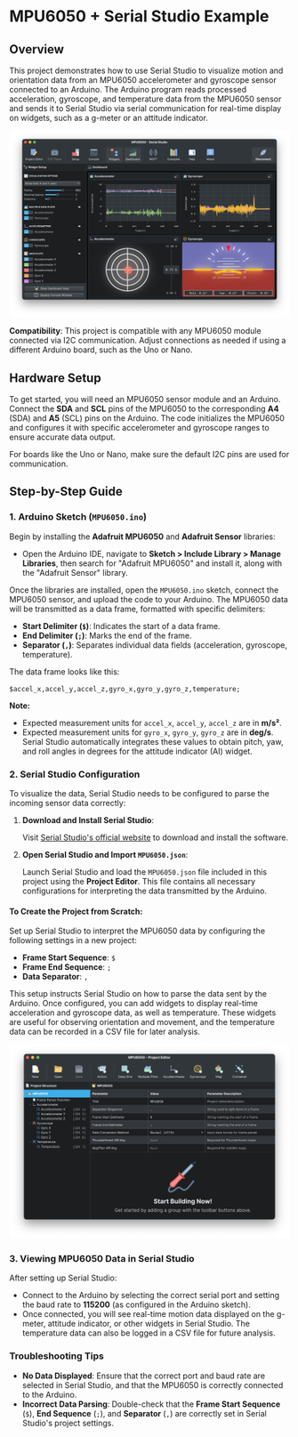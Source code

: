 # MPU6050 + Serial Studio Example

## Overview

This project demonstrates how to use Serial Studio to visualize motion and orientation data from an MPU6050 accelerometer and gyroscope sensor connected to an Arduino. The Arduino program reads processed acceleration, gyroscope, and temperature data from the MPU6050 sensor and sends it to Serial Studio via serial communication for real-time display on widgets, such as a g-meter or an attitude indicator.

![MPU6050 Data in Serial Studio](doc/screenshot.png)

**Compatibility**: This project is compatible with any MPU6050 module connected via I2C communication. Adjust connections as needed if using a different Arduino board, such as the Uno or Nano.

## Hardware Setup

To get started, you will need an MPU6050 sensor module and an Arduino. Connect the **SDA** and **SCL** pins of the MPU6050 to the corresponding **A4** (SDA) and **A5** (SCL) pins on the Arduino. The code initializes the MPU6050 and configures it with specific accelerometer and gyroscope ranges to ensure accurate data output.

For boards like the Uno or Nano, make sure the default I2C pins are used for communication.

## Step-by-Step Guide

### 1. Arduino Sketch (`MPU6050.ino`)

Begin by installing the **Adafruit MPU6050** and **Adafruit Sensor** libraries:

- Open the Arduino IDE, navigate to **Sketch > Include Library > Manage Libraries**, then search for "Adafruit MPU6050" and install it, along with the "Adafruit Sensor" library.

Once the libraries are installed, open the `MPU6050.ino` sketch, connect the MPU6050 sensor, and upload the code to your Arduino. The MPU6050 data will be transmitted as a data frame, formatted with specific delimiters:

- **Start Delimiter (`$`)**: Indicates the start of a data frame.
- **End Delimiter (`;`)**: Marks the end of the frame.
- **Separator (`,`)**: Separates individual data fields (acceleration, gyroscope, temperature).

The data frame looks like this:

```
$accel_x,accel_y,accel_z,gyro_x,gyro_y,gyro_z,temperature;
```

**Note:**
- Expected measurement units for `accel_x`, `accel_y`, `accel_z` are in **m/s²**.
- Expected measurement units for `gyro_x`, `gyro_y`, `gyro_z` are in **deg/s**. Serial Studio automatically integrates these values to obtain pitch, yaw, and roll angles in degrees for the attitude indicator (AI) widget.

### 2. Serial Studio Configuration

To visualize the data, Serial Studio needs to be configured to parse the incoming sensor data correctly:

1. **Download and Install Serial Studio**:

   Visit [Serial Studio's official website](https://serial-studio.github.io/) to download and install the software.

2. **Open Serial Studio and Import `MPU6050.json`**:

   Launch Serial Studio and load the `MPU6050.json` file included in this project using the **Project Editor**. This file contains all necessary configurations for interpreting the data transmitted by the Arduino.

#### To Create the Project from Scratch:

Set up Serial Studio to interpret the MPU6050 data by configuring the following settings in a new project:

- **Frame Start Sequence**: `$`
- **Frame End Sequence**: `;`
- **Data Separator**: `,`

This setup instructs Serial Studio on how to parse the data sent by the Arduino. Once configured, you can add widgets to display real-time acceleration and gyroscope data, as well as temperature. These widgets are useful for observing orientation and movement, and the temperature data can be recorded in a CSV file for later analysis.

![Serial Studio Project Setup](doc/project-setup.png)

### 3. Viewing MPU6050 Data in Serial Studio

After setting up Serial Studio:

- Connect to the Arduino by selecting the correct serial port and setting the baud rate to **115200** (as configured in the Arduino sketch).
- Once connected, you will see real-time motion data displayed on the g-meter, attitude indicator, or other widgets in Serial Studio. The temperature data can also be logged in a CSV file for future analysis.

### Troubleshooting Tips

- **No Data Displayed**: Ensure that the correct port and baud rate are selected in Serial Studio, and that the MPU6050 is correctly connected to the Arduino.
- **Incorrect Data Parsing**: Double-check that the **Frame Start Sequence** (`$`), **End Sequence** (`;`), and **Separator** (`,`) are correctly set in Serial Studio's project settings.
